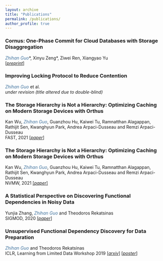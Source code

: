 ```yaml
---
layout: archive
title: "Publications"
permalink: /publications/
author_profile: true
---
```


<!-- {% if author.googlescholar %}
  You can also find my articles on <u><a href="{{author.googlescholar}}">my Google Scholar profile</a>.</u>
{% endif %}

{% include base_path %}

{% for post in site.publications reversed %}
  {% include archive-single.html %}
{% endfor %} -->

### Cornus: One-Phase Commit for Cloud Databases with Storage Disaggregation
<span style="color:rgb(64, 115, 158)">*Zhihan Guo*</span>\*, Xinyu Zeng\*, Ziwei Ren, Xiangyao Yu \
[\[*preprint*\]](https://arxiv.org/pdf/2102.10185)


### Improving Locking Protocol to Reduce Contention
<span style="color:rgb(64, 115, 158)">*Zhihan Guo*</span> et al. \
*under revision (title altered due to double-blind)*


### The Storage Hierarchy is Not a Hierarchy: Optimizing Caching on Modern Storage Devices with Orthus
Kan Wu, <span style="color:rgb(64, 115, 158)">*Zhihan Guo*</span>, Guanzhou Hu, Kaiwei Tu, Ramnatthan Alagappan, Rathijit Sen, Kwanghyun Park, Andrea Arpaci-Dusseau and Remzi Arpaci-Dusseau \
FAST, 2021
[\[*paper*\]](https://research.cs.wisc.edu/adsl/Publications/fast21-kan.pdf)


### The Storage Hierarchy is Not a Hierarchy: Optimizing Caching on Modern Storage Devices with Orthus
Kan Wu, <span style="color:rgb(64, 115, 158)">*Zhihan Guo*</span>, Guanzhou Hu, Kaiwei Tu, Ramnatthan Alagappan, Rathijit Sen, Kwanghyun Park, Andrea Arpaci-Dusseau and Remzi Arpaci-Dusseau \
NVMW, 2021
[\[*paper*\]](https://research.cs.wisc.edu/adsl/Publications/nvmw21-kan.pdf) 

### A Statistical Perspective on Discovering Functional Dependencies in Noisy Data
Yunjia Zhang, <span style="color:rgb(64, 115, 158)">*Zhihan Guo*</span> and Theodoros Rekatsinas \
SIGMOD, 2020
[\[*paper*\]](http://pages.cs.wisc.edu/~zhihan/publications/mod0552-zhangA.pdf) 

### Unsupervised Functional Dependency Discovery for Data Preparation
<span style="color:rgb(64, 115, 158)">*Zhihan Guo*</span> and Theodoros Rekatsinas \
ICLR, Learning from Limited Data Workshop 2019 
[\[*arxiv*\]](https://arxiv.org/abs/1905.01425) [\[*poster*\]](files/ICLR_poster_final_tiff.tiff)
